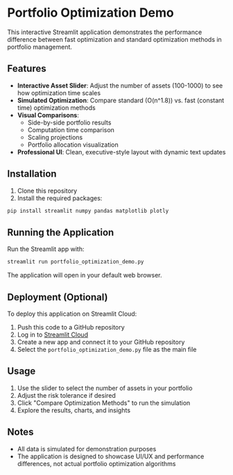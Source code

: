 # Portfolio Optimization Demo

This interactive Streamlit application demonstrates the performance difference between fast optimization and standard optimization methods in portfolio management.

## Features

- **Interactive Asset Slider**: Adjust the number of assets (100-1000) to see how optimization time scales
- **Simulated Optimization**: Compare standard (O(n^1.8)) vs. fast (constant time) optimization methods
- **Visual Comparisons**: 
  - Side-by-side portfolio results
  - Computation time comparison
  - Scaling projections
  - Portfolio allocation visualization
- **Professional UI**: Clean, executive-style layout with dynamic text updates

## Installation

1. Clone this repository
2. Install the required packages:

```bash
pip install streamlit numpy pandas matplotlib plotly
```

## Running the Application

Run the Streamlit app with:

```bash
streamlit run portfolio_optimization_demo.py
```

The application will open in your default web browser.

## Deployment (Optional)

To deploy this application on Streamlit Cloud:

1. Push this code to a GitHub repository
2. Log in to [Streamlit Cloud](https://streamlit.io/cloud)
3. Create a new app and connect it to your GitHub repository
4. Select the `portfolio_optimization_demo.py` file as the main file

## Usage

1. Use the slider to select the number of assets in your portfolio
2. Adjust the risk tolerance if desired
3. Click "Compare Optimization Methods" to run the simulation
4. Explore the results, charts, and insights

## Notes

- All data is simulated for demonstration purposes
- The application is designed to showcase UI/UX and performance differences, not actual portfolio optimization algorithms